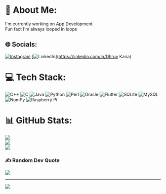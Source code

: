 # 💫 About Me:
I'm currently working on App Development<br>Fun fact I'm always looped in loops


## 🌐 Socials:
[![Instagram](https://img.shields.io/badge/Instagram-%23E4405F.svg?logo=Instagram&logoColor=white)](https://instagram.com/dhrxvvv_) [![LinkedIn](https://img.shields.io/badge/LinkedIn-%230077B5.svg?logo=linkedin&logoColor=white)](https://linkedin.com/in/Dhruv Karia) 

# 💻 Tech Stack:
![C++](https://img.shields.io/badge/c++-%2300599C.svg?style=flat-square&logo=c%2B%2B&logoColor=white) ![C](https://img.shields.io/badge/c-%2300599C.svg?style=flat-square&logo=c&logoColor=white) ![Java](https://img.shields.io/badge/java-%23ED8B00.svg?style=flat-square&logo=java&logoColor=white) ![Python](https://img.shields.io/badge/python-3670A0?style=flat-square&logo=python&logoColor=ffdd54) ![Perl](https://img.shields.io/badge/perl-%2339457E.svg?style=flat-square&logo=perl&logoColor=white) ![Oracle](https://img.shields.io/badge/Oracle-F80000?style=flat-square&logo=oracle&logoColor=white) ![Flutter](https://img.shields.io/badge/Flutter-%2302569B.svg?style=flat-square&logo=Flutter&logoColor=white) ![SQLite](https://img.shields.io/badge/sqlite-%2307405e.svg?style=flat-square&logo=sqlite&logoColor=white) ![MySQL](https://img.shields.io/badge/mysql-%2300f.svg?style=flat-square&logo=mysql&logoColor=white) ![NumPy](https://img.shields.io/badge/numpy-%23013243.svg?style=flat-square&logo=numpy&logoColor=white) ![Raspberry Pi](https://img.shields.io/badge/-RaspberryPi-C51A4A?style=flat-square&logo=Raspberry-Pi)
# 📊 GitHub Stats:
![](https://github-readme-stats.vercel.app/api?username=ITDhruv&theme=highcontrast&hide_border=false&include_all_commits=false&count_private=false)<br/>
![](https://github-readme-streak-stats.herokuapp.com/?user=ITDhruv&theme=highcontrast&hide_border=false)<br/>
![](https://github-readme-stats.vercel.app/api/top-langs/?username=ITDhruv&theme=highcontrast&hide_border=false&include_all_commits=false&count_private=false&layout=compact)

### ✍️ Random Dev Quote
![](https://quotes-github-readme.vercel.app/api?type=vetical&theme=dark)

---
[![](https://visitcount.itsvg.in/api?id=ITDhruv&icon=6&color=11)](https://visitcount.itsvg.in)

<!-- Proudly created with GPRM ( https://gprm.itsvg.in ) -->
